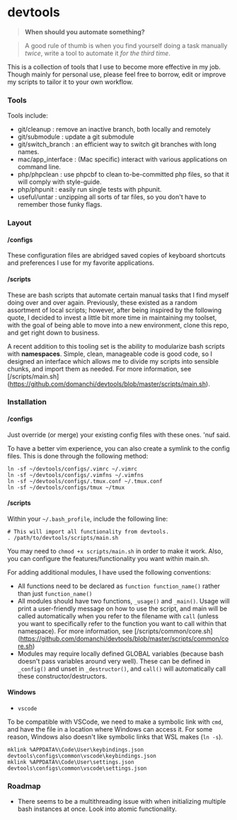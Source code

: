 # devtools
> **When should you automate something?**

> A good rule of thumb is when you find yourself doing a task manually *twice*, write a tool to automate it *for the third time*.

This is a collection of tools that I use to become more effective in my job. Though mainly for personal use,
please feel free to borrow, edit or improve my scripts to tailor it to your own workflow.

### Tools
Tools include:
- git/cleanup : remove an inactive branch, both locally and remotely
- git/submodule : update a git submodule
- git/switch_branch : an efficient way to switch git branches with long names.
- mac/app_interface : (Mac specific) interact with various applications on command line.
- php/phpclean : use phpcbf to clean to-be-committed php files, so that it will comply with style-guide.
- php/phpunit : easily run single tests with phpunit.
- useful/untar : unzipping all sorts of tar files, so you don't have to remember those funky flags.

### Layout
#### /configs
These configuration files are abridged saved copies of keyboard shortcuts and preferences I use for my favorite applications.

#### /scripts
These are bash scripts that automate certain manual tasks that I find myself doing over and over again. Previously, these
existed as a random assortment of local scripts; however, after being inspired by the following quote, I decided to invest
a little bit more time in maintaining my toolset, with the goal of being able to move into a new environment, clone this repo,
and get right down to business.

A recent addition to this tooling set is the ability to modularize bash scripts with **namespaces**. Simple, clean, manageable
code is good code, so I designed an interface which allows me to divide my scripts into sensible chunks, and import them
as needed. For more information, see [/scripts/main.sh] (https://github.com/domanchi/devtools/blob/master/scripts/main.sh).

### Installation
#### /configs
Just override (or merge) your existing config files with these ones. 'nuf said.

To have a better vim experience, you can also create a symlink to the config files.
This is done through the following method:

```
ln -sf ~/devtools/configs/.vimrc ~/.vimrc
ln -sf ~/devtools/configs/.vimfns ~/.vimfns
ln -sf ~/devtools/configs/.tmux.conf ~/.tmux.conf
ln -sf ~/devtools/configs/tmux ~/tmux
```

#### /scripts
Within your `~/.bash_profile`, include the following line:
```
# This will import all functionality from devtools.
. /path/to/devtools/scripts/main.sh
```

You may need to `chmod +x scripts/main.sh` in order to make it work. Also, you can configure the features/functionality you
want within main.sh.

For adding additional modules, I have used the following conventions:
- All functions need to be declared as `function function_name()` rather than just `function_name()`
- All modules should have two functions, `_usage()` and `_main()`. Usage will print a user-friendly message on how to use
the script, and main will be called automatically when you refer to the filename with `call` (unless you want to specifically
refer to the function you want to call within that namespace). For more information, see [/scripts/common/core.sh]
(https://github.com/domanchi/devtools/blob/master/scripts/common/core.sh)
- Modules may require locally defined GLOBAL variables (because bash doesn't pass variables around very well). These can be defined in `_config()` and unset in `_destructor()`, and `call()` will automatically call these constructor/destructors.

#### Windows

- `vscode`

To be compatible with VSCode, we need to make a symbolic link with `cmd`, and have the file in a location where
Windows can access it. For some reason, Windows also doesn't like symbolic links that WSL makes (`ln -s`).

```
mklink %APPDATA%\Code\User\keybindings.json devtools\configs\common\vscode\keybindings.json
mklink %APPDATA%\Code\User\settings.json devtools\configs\common\vscode\settings.json
```

### Roadmap
- There seems to be a multithreading issue with when initializing multiple bash
instances at once. Look into atomic functionality.
